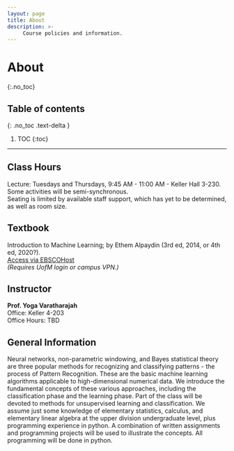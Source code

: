 ```yaml
---
layout: page
title: About
description: >-
     Course policies and information.
---
```


# About
{:.no_toc}

## Table of contents
{: .no_toc .text-delta }

1. TOC
{:toc}

---

## Class Hours
Lecture: Tuesdays and Thursdays, 9:45 AM - 11:00 AM - Keller Hall 3-230. Some activities will be semi-synchronous.  
Seating is limited by available staff support, which has yet to be determined, as well as room size.

## Textbook
Introduction to Machine Learning; by Ethem Alpaydin (3rd ed, 2014, or 4th ed, 2020?).  
[Access via EBSCOHost](https://search.ebscohost.com/login.aspx?direct=true&AuthType=ip,uid&db=nlebk&AN=2957329&site=ehost-live)  
*(Requires UofM login or campus VPN.)*

## Instructor
**Prof. Yoga Varatharajah**  
Office: Keller 4-203  
Office Hours: TBD  

## General Information
Neural networks, non-parametric windowing, and Bayes statistical theory are three popular methods for recognizing and classifying patterns - the process of Pattern Recognition. These are the basic machine learning algorithms applicable to high-dimensional numerical data. We introduce the fundamental concepts of these various approaches, including the classification phase and the learning phase. Part of the class will be devoted to methods for unsupervised learning and classification. We assume just some knowledge of elementary statistics, calculus, and elementary linear algebra at the upper division undergraduate level, plus programming experience in python. A combination of written assignments and programming projects will be used to illustrate the concepts. All programming will be done in python.
